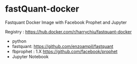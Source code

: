 # fastQuant-docker

Fastquant Docker Image with Facebook Prophet and Jupyter

Registry : https://hub.docker.com/r/harrychiu/fastquant-docker

* python
* fastquant: https://github.com/enzoampil/fastquant
* fbprophet : 1.X https://github.com/facebook/prophet
* Jupyter Notebook